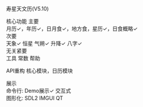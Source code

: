 寿星天文历(V5.10)

核心功能
主要  
月历✓，年历✓，日月食✓，地方食，星历✓，日食概略✓  
次要  
天象✓ 恒星 气朔✓ 升降✓ 八字✓      
无关紧要  
工具 常数 帮助

API重构
核心模块，日历模块

展示   
命令行:
Demo展示✓ 交互式    
图形化:
SDL2 IMGUI QT
